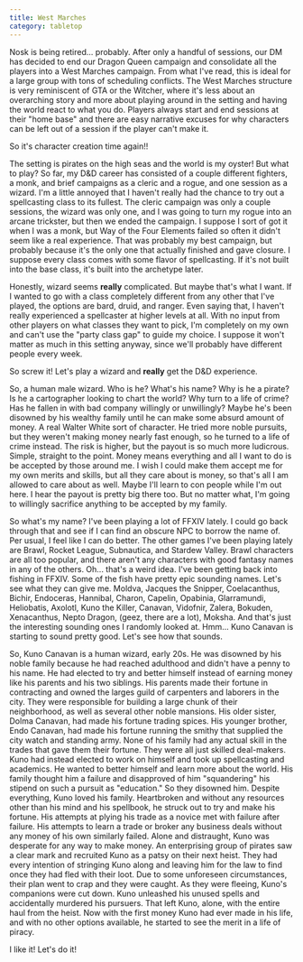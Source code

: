 ```yaml
---
title: West Marches
category: tabletop
---
```

Nosk is being retired... probably. After only a handful of sessions, our DM has decided to end our Dragon Queen campaign and consolidate all the players into a West Marches campaign. From what I've read, this is ideal for a large group with tons of scheduling conflicts. The West Marches structure is very reminiscent of GTA or the Witcher, where it's less about an overarching story and more about playing around in the setting and having the world react to what you do. Players always start and end sessions at their "home base" and there are easy narrative excuses for why characters can be left out of a session if the player can't make it.

So it's character creation time again!!

The setting is pirates on the high seas and the world is my oyster! But what to play? So far, my D&D career has consisted of a couple different fighters, a monk, and brief campaigns as a cleric and a rogue, and one session as a wizard. I'm a little annoyed that I haven't really had the chance to try out a spellcasting class to its fullest. The cleric campaign was only a couple sessions, the wizard was only one, and I was going to turn my rogue into an arcane trickster, but then we ended the campaign. I suppose I sort of got it when I was a monk, but Way of the Four Elements failed so often it didn't seem like a real experience. That was probably my best campaign, but probably because it's the only one that actually finished and gave closure. I suppose every class comes with some flavor of spellcasting. If it's not built into the base class, it's built into the archetype later.

Honestly, wizard seems **really** complicated. But maybe that's what I want. If I wanted to go with a class completely different from any other that I've played, the options are bard, druid, and ranger. Even saying that, I haven't really experienced a spellcaster at higher levels at all. With no input from other players on what classes they want to pick, I'm completely on my own and can't use the "party class gap" to guide my choice. I suppose it won't matter as much in this setting anyway, since we'll probably have different people every week.

So screw it! Let's play a wizard and **really** get the D&D experience.

So, a human male wizard. Who is he? What's his name? Why is he a pirate? Is he a cartographer looking to chart the world? Why turn to a life of crime? Has he fallen in with bad company willingly or unwillingly? Maybe he's been disowned by his wealthy family until he can make some absurd amount of money. A real Walter White sort of character. He tried more noble pursuits, but they weren't making money nearly fast enough, so he turned to a life of crime instead. The risk is higher, but the payout is so much more ludicrous. Simple, straight to the point. Money means everything and all I want to do is be accepted by those around me. I wish I could make them accept me for my own merits and skills, but all they care about is money, so that's all I am allowed to care about as well. Maybe I'll learn to con people while I'm out here. I hear the payout is pretty big there too. But no matter what, I'm going to willingly sacrifice anything to be accepted by my family.

So what's my name? I've been playing a lot of FFXIV lately. I could go back through that and see if I can find an obscure NPC to borrow the name of. Per usual, I feel like I can do better. The other games I've been playing lately are Brawl, Rocket League, Subnautica, and Stardew Valley. Brawl characters are all too popular, and there aren't any characters with good fantasy names in any of the others. Oh... that's a weird idea. I've been getting back into fishing in FFXIV. Some of the fish have pretty epic sounding names. Let's see what they can give me. Moldva, Jacques the Snipper, Coelacanthus, Bichir, Endoceras, Hannibal, Charon, Capelin, Opabinia, Glarramundi, Heliobatis, Axolotl, Kuno the Killer, Canavan, Vidofnir, Zalera, Bokuden, Xenacanthus, Nepto Dragon, (geez, there are a lot), Moksha. And that's just the interesting sounding ones I randomly looked at. Hmm... Kuno Canavan is starting to sound pretty good. Let's see how that sounds.

So, Kuno Canavan is a human wizard, early 20s. He was disowned by his noble family because he had reached adulthood and didn't have a penny to his name. He had elected to try and better himself instead of earning money like his parents and his two siblings. His parents made their fortune in contracting and owned the larges guild of carpenters and laborers in the city. They were responsible for building a large chunk of their neighborhood, as well as several other noble mansions. His older sister, Dolma Canavan, had made his fortune trading spices. His younger brother, Endo Canavan, had made his fortune running the smithy that supplied the city watch and standing army. None of his family had any actual skill in the trades that gave them their fortune. They were all just skilled deal-makers. Kuno had instead elected to work on himself and took up spellcasting and academics. He wanted to better himself and learn more about the world. His family thought him a failure and disapproved of him "squandering" his stipend on such a pursuit as "education." So they disowned him. Despite everything, Kuno loved his family. Heartbroken and without any resources other than his mind and his spellbook, he struck out to try and make his fortune. His attempts at plying his trade as a novice met with failure after failure. His attempts to learn a trade or broker any business deals without any money of his own similarly failed. Alone and distraught, Kuno was desperate for any way to make money. An enterprising group of pirates saw a clear mark and recruited Kuno as a patsy on their next heist. They had every intention of stringing Kuno along and leaving him for the law to find once they had fled with their loot. Due to some unforeseen circumstances, their plan went to crap and they were caught. As they were fleeing, Kuno's companions were cut down. Kuno unleashed his unused spells and accidentally murdered his pursuers. That left Kuno, alone, with the entire haul from the heist. Now with the first money Kuno had ever made in his life, and with no other options available, he started to see the merit in a life of piracy.

I like it! Let's do it!
